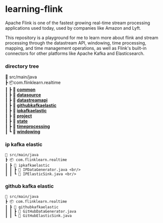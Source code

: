 # learning-flink
Apache Flink is one of the fastest growing real-time stream processing 
applications used today, used by companies like 
Amazon and Lyft. 

This repository is a playground for me to learn more about flink and stream 
processing through the datastream API, windowing, time processing, mapping, 
and time management operations, as well as Flink's built-in connectors for 
other platforms like Apache Kafka and Elasticsearch.

### directory tree

📂 src/main/java <br/>
┣ 📦com.flinklearn.realtime <br/>
┃ ┣ 📂 [**common**]() <br/>
┃ ┣ 📂 [**datasource**]() <br/>
┃ ┣ 📂 [**datastreamapi**]() <br/>
┃ ┣ 📂 [**githubkafkaelastic**](github-kafka-elastic) <br/>
┃ ┣ 📂 [**ipkafkaelastic**](ip-kafka-elastic) <br/>
┃ ┣ 📂 [**project**]() <br/>
┃ ┣ 📂 [**state**]() <br/>
┃ ┣ 📂 [**timeprocessing**]() <br/>
┃ ┗ 📂 [**windowing**]() <br/>


### ip kafka elastic
```
📂 src/main/java
┣ 📦 com.flinklearn.realtime
┃ ┣ 📂 ipkafkaelastic
┃ ┃ ┣ 📜 IPDataGenerator.java <br/>
┃ ┃ ┗ 📜 IPElasticSink.java <br/>
```

### github kafka elastic
```
📂 src/main/java
┣ 📦 com.flinklearn.realtime
┃ ┣ 📂 githubkafkaelastic
┃ ┃ ┣ 📜 GitHubDataGenerator.java
┃ ┃ ┗ 📜 GitHubElasticSink.java
```

